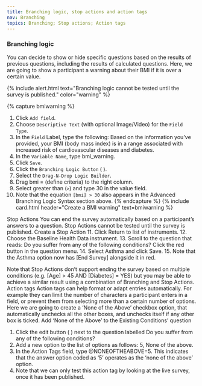 ```yaml
---
title: Branching logic, stop actions and action tags
nav: Branching
topics: Branching; Stop actions; Action tags
---
```


### Branching logic

You can decide to show or hide specific questions based on the results of previous questions, including the results of calculated questions. Here, we are going to show a participant a warning about their BMI if it is over a certain value. 

{% include alert.html text="Branching logic cannot be tested until the survey is published." color="warning" %}
 
{% capture bmiwarning %}
1.	Click `Add field`.
2.	Choose `Descriptive Text` (with optional Image/Video) for the `Field Type`.
3.	In the `Field` Label, type the following:
    Based on the information you've provided, your BMI (body mass index) is in a range associated with increased risk of cardiovascular diseases and diabetes. 
4.	In the `Variable Name`, type bmi_warning.
5.	Click `Save`. 
6.	Click the `Branching Logic Button` ( ).
7.	Select the `Drag-N-Drop Logic Builder`. 
8.	Drag bmi = (define criteria) to the right column. 
9.	Select greater than (`>`) and type 30 in the value field. 
10.	Note that the equation `[bmi] > 30` also appears in the Advanced Branching Logic Syntax section above. 
{% endcapture %}
{% include card.html header="Create a BMI warning" text=bmiwarning %}


Stop Actions
You can end the survey automatically based on a participant’s answers to a question.
Stop Actions cannot be tested until the survey is published. 
Create a Stop Action
11.	Click Return to list of instruments.
12.	Choose the Baseline Health Data instrument.
13.	Scroll to the question that reads: Do you suffer from any of the following conditions?
Click the red   button in the question menu.
14.	Select Asthma and click Save. 
15.	Note that the Asthma option now has [End Survey] alongside it in red. 

Note that Stop Actions don’t support ending the survey based on multiple conditions (e.g. [Age] > 45 AND [Diabetes] = YES) but you may be able to achieve a similar result using a combination of Branching and Stop Actions.
Action tags
Action tags can help format or adapt entries automatically. For example they can limit the number of characters a participant enters in a field, or prevent them from selecting more than a certain number of options. 
Here we are going to create a ‘None of the Above’ checkbox option, that automatically unchecks all the other boxes, and unchecks itself if any other box is ticked. 
Add ‘None of the Above’ to the Existing Conditions’ question
1.	Click the edit button ( ) next to the question labelled Do you suffer from any of the following conditions? 
2.	Add a new option to the list of options as follows: 5, None of the above. 
3.	In the Action Tags field, type @NONEOFTHEABOVE=5. This indicates that the answer option coded as ‘5’ operates as the ‘none of the above’ option. 
4.	Note that we can only test this action tag by looking at the live survey, once it has been published.
